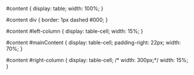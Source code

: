 #content
{
    display: table;
    width: 100%;
}

#content div
{
    border: 1px dashed #000;
}


#content #left-column
{
    display: table-cell;
    width: 15%;
}

#content #mainContent
{
    display: table-cell;
    padding-right: 22px;
    width: 70%;
}

#content #right-column
{
    display: table-cell; /* width: 300px;*/
    width: 15%;
}